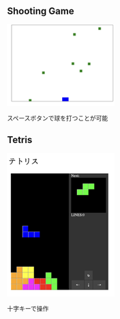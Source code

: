 ## Shooting Game

<img src="/document/shooting.png" width="50%">

スペースボタンで球を打つことが可能

## Tetris

<img src="/document/tetris.png" width="50%">

十字キーで操作
